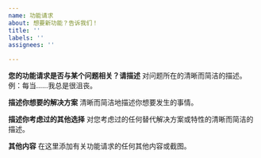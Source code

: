 ```yaml
---
name: 功能请求
about: 想要新功能？告诉我们！
title: ''
labels: ''
assignees: ''

---
```


**您的功能请求是否与某个问题相关？请描述**
对问题所在的清晰而简洁的描述。例：每当……我总是很沮丧。

**描述你想要的解决方案**
清晰而简洁地描述你想要发生的事情。

**描述你考虑过的其他选择**
对您考虑过的任何替代解决方案或特性的清晰而简洁的描述。

**其他内容**
在这里添加有关功能请求的任何其他内容或截图。
